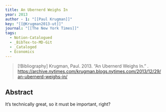 ```yaml
---
title: An Ubernerd Weighs In
year: 2013
author - 1: "[[Paul Krugman]]"
key: "[[@Krugman2013-ut]]"
journal: "[[The New York Times]]"
tags:
  - Notion-Catalogued
  - _BibTex-to-MD-Git
  - _Cataloged
  - Economics
---
```


> [!Bibliography]
> Krugman, Paul. 2013. “An Ubernerd Weighs In.” . https://archive.nytimes.com/krugman.blogs.nytimes.com/2013/12/29/an-ubernerd-weighs-in/

## Abstract
It’s technically great, so it must be important, right?